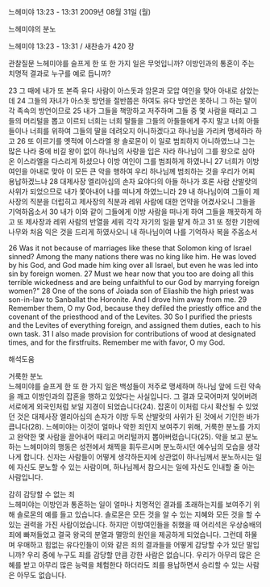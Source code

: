 느헤미야 13:23 - 13:31 
2009년 08월 31일 (월)

느헤미야의 분노



느헤미야 13:23 - 13:31 / 새찬송가 420 장


관찰질문
느헤미야를 슬프게 한 또 한 가지 일은 무엇입니까?
이방인과의 통혼이 주는 치명적 결과로 누구를 예로 듭니까?

23 그 때에 내가 또 본즉 유다 사람이 아스돗과 암몬과 모압 여인을 맞아 아내로 삼았는데 24 그들의 자녀가 아스돗 방언을 절반쯤은 하여도 유다 방언은 못하니 그 하는 말이 각 족속의 방언이므로 25 내가 그들을 책망하고 저주하며 그들 중 몇 사람을 때리고 그들의 머리털을 뽑고 이르되 너희는 너희 딸들을 그들의 아들들에게 주지 말고 너희 아들들이나 너희를 위하여 그들의 딸을 데려오지 아니하겠다고 하나님을 가리켜 맹세하라 하고 
26 또 이르기를 옛적에 이스라엘 왕 솔로몬이 이 일로 범죄하지 아니하였느냐 그는 많은 나라 중에 비길 왕이 없이 하나님의 사랑을 입은 자라 하나님이 그를 왕으로 삼아 온 이스라엘을 다스리게 하셨으나 이방 여인이 그를 범죄하게 하였나니 27 너희가 이방 여인을 아내로 맞아 이 모든 큰 악을 행하여 우리 하나님께 범죄하는 것을 우리가 어찌 용납하겠느냐 28 대제사장 엘리아십의 손자 요야다의 아들 하나가 호론 사람 산발랏의 사위가 되었으므로 내가 쫓아내어 나를 떠나게 하였느니라 
29 내 하나님이여 그들이 제사장의 직분을 더럽히고 제사장의 직분과 레위 사람에 대한 언약을 어겼사오니 그들을 기억하옵소서 30 내가 이와 같이 그들에게 이방 사람을 떠나게 하여 그들을 깨끗하게 하고 또 제사장과 레위 사람의 반열을 세워 각각 자기의 일을 맡게 하고 
31 또 정한 기한에 나무와 처음 익은 것을 드리게 하였사오니 내 하나님이여 나를 기억하사 복을 주옵소서 

26 Was it not because of marriages like these that Solomon king of Israel sinned? Among the many nations there was no king like him. He was loved by his God, and God made him king over all Israel, but even he was led into sin by foreign women. 
27 Must we hear now that you too are doing all this terrible wickedness and are being unfaithful to our God by marrying foreign women?" 28 One of the sons of Joiada son of Eliashib the high priest was son-in-law to Sanballat the Horonite. And I drove him away from me. 29 Remember them, O my God, because they defiled the priestly office and the covenant of the priesthood and of the Levites. 30 So I purified the priests and the Levites of everything foreign, and assigned them duties, each to his own task. 31 I also made provision for contributions of wood at designated times, and for the firstfruits. Remember me with favor, O my God.

해석도움





거룩한 분노  
느헤미야를 슬프게 한 또 한 가지 일은 백성들이 저주로 맹세하며 하나님 앞에 드린 약속을 깨고 이방인과의 잡혼을 행하고 있었다는 사실입니다. 그 결과 모국어마저 잊어버려 서로에게 외국인처럼 보일 지경이 되었습니다(24). 잡혼이 이처럼 다시 확산될 수 있었던 것은 대제사장 엘리아십의 손자가 이방 두목 산발랏의 사위가 된 것에서 기인한 바가 큽니다(28). 느헤미야는 이것이 얼마나 악한 죄인지 보여주기 위해, 거룩한 분노를 가지고 완악한 몇 사람을 끌어내어 때리고 머리털까지 뽑아버렸습니다(25). 악을 보고 분노하는 느헤미야의 행동은 성전에서 채찍을 휘두르시며 분노하시던 예수님의 모습을 생각나게 합니다. 신자는 사람들이 어떻게 생각하든지에 상관없이 하나님께서 분노하시는 일에 자신도 분노할 수 있는 사람이며, 하나님께서 참으시는 일에 자신도 인내할 줄 아는 사람입니다.   

감히 감당할 수 없는 죄  
느헤미야는 이방인과 통혼하는 일이 얼마나 치명적인 결과를 초래하는지를 보여주기 위해 솔로몬의 예를 들고 있습니다. 솔로몬은 모든 것을 알 수 있는 지혜와 모든 것을 할 수 있는 권력을 가진 사람이었습니다. 하지만 이방여인들을 취했을 때 어리석은 우상숭배의 죄에 빠져들었고 결국 왕국의 분열과 멸망의 원인을 제공하게 되었습니다. 그런데 하물며 우매하고 힘없는 유다인들이 이와 같은 죄의 결과들을 어떻게 감당할 수가 있단 말입니까? 우리 중에 누구도 죄를 감당할 만큼 강한 사람은 없습니다. 우리가 아무리 많은 은혜를 받고 아무리 많은 능력을 체험한다 하더라도 죄를 용납하면서 승리할 수 있는 사람은 아무도 없습니다.